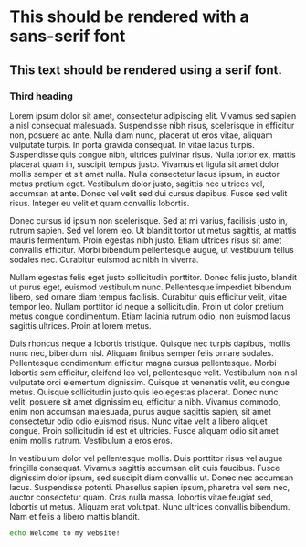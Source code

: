 # This should be rendered with a sans-serif font

## This text should be rendered using a serif font.

### Third heading

Lorem ipsum dolor sit amet, consectetur adipiscing elit. Vivamus sed sapien a nisl consequat malesuada. Suspendisse nibh risus, scelerisque in efficitur non, posuere ac ante. Nulla diam nunc, placerat ut eros vitae, aliquam vulputate turpis. In porta gravida consequat. In vitae lacus turpis. Suspendisse quis congue nibh, ultrices pulvinar risus. Nulla tortor ex, mattis placerat quam in, suscipit tempus justo. Vivamus et ligula sit amet dolor mollis semper et sit amet nulla. Nulla consectetur lacus ipsum, in auctor metus pretium eget. Vestibulum dolor justo, sagittis nec ultrices vel, accumsan at ante. Donec vel velit sed dui cursus dapibus. Fusce sed velit risus. Integer eu velit et quam convallis lobortis.

Donec cursus id ipsum non scelerisque. Sed at mi varius, facilisis justo in, rutrum sapien. Sed vel lorem leo. Ut blandit tortor ut metus sagittis, at mattis mauris fermentum. Proin egestas nibh justo. Etiam ultrices risus sit amet convallis efficitur. Morbi bibendum pellentesque augue, ut vestibulum tellus sodales nec. Curabitur euismod ac nibh in viverra.

Nullam egestas felis eget justo sollicitudin porttitor. Donec felis justo, blandit ut purus eget, euismod vestibulum nunc. Pellentesque imperdiet bibendum libero, sed ornare diam tempus facilisis. Curabitur quis efficitur velit, vitae tempor leo. Nullam porttitor id neque a sollicitudin. Proin ut dolor pretium metus congue condimentum. Etiam lacinia rutrum odio, non euismod lacus sagittis ultrices. Proin at lorem metus.

Duis rhoncus neque a lobortis tristique. Quisque nec turpis dapibus, mollis nunc nec, bibendum nisl. Aliquam finibus semper felis ornare sodales. Pellentesque condimentum efficitur magna cursus pellentesque. Morbi lobortis sem efficitur, eleifend leo vel, pellentesque velit. Vestibulum non nisl vulputate orci elementum dignissim. Quisque at venenatis velit, eu congue metus. Quisque sollicitudin justo quis leo egestas placerat. Donec nunc velit, posuere sit amet dignissim eu, efficitur a nibh. Vivamus commodo, enim non accumsan malesuada, purus augue sagittis sapien, sit amet consectetur odio odio euismod risus. Nunc vitae velit a libero aliquet congue. Proin sollicitudin id est et ultricies. Fusce aliquam odio sit amet enim mollis rutrum. Vestibulum a eros eros.

In vestibulum dolor vel pellentesque mollis. Duis porttitor risus vel augue fringilla consequat. Vivamus sagittis accumsan elit quis faucibus. Fusce dignissim dolor ipsum, sed suscipit diam convallis ut. Donec nec accumsan lacus. Suspendisse potenti. Phasellus sapien ipsum, pharetra vel sem nec, auctor consectetur quam. Cras nulla massa, lobortis vitae feugiat sed, lobortis ut metus. Aliquam erat volutpat. Nunc ultrices convallis bibendum. Nam et felis a libero mattis blandit.

```sh
echo Welcome to my website!
```
